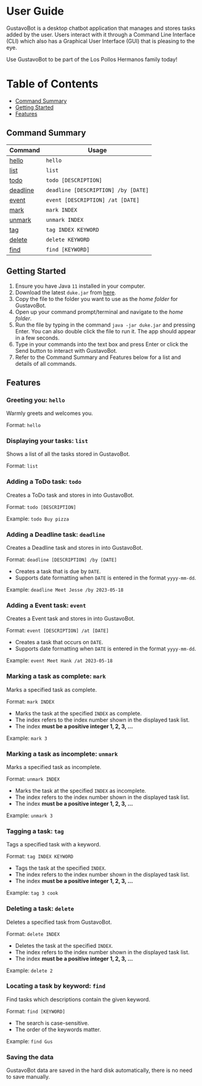 # User Guide

GustavoBot is a desktop chatbot application that
manages and stores tasks added by the user. Users
interact with it through a Command Line Interface
(CLI) which also has a Graphical User Interface 
(GUI) that is pleasing to the eye.

Use GustavoBot to be part of the Los Pollos Hermanos
family today!

# Table of Contents

- [Command Summary](#command-summary)
- [Getting Started](#getting-started)
- [Features](#features)

## Command Summary

| Command                                        | Usage                               |
|------------------------------------------------|-------------------------------------|
| [hello](#greeting-you-hello)                   | `hello`                             |
| [list](#displaying-your-tasks-list)            | `list`                              |
| [todo](#adding-a-todo-task-todo)               | `todo [DESCRIPTION]`                |
| [deadline](#adding-a-deadline-task-deadline)   | `deadline [DESCRIPTION] /by [DATE]` |
| [event](#adding-a-event-task-event)            | `event [DESCRIPTION] /at [DATE]`    |
| [mark](#marking-a-task-as-complete-mark)       | `mark INDEX`                        |
| [unmark](#marking-a-task-as-incomplete-unmark) | `unmark INDEX`                      |
| [tag](#tagging-a-task-tag)                     | `tag INDEX KEYWORD`                 |
| [delete](#deleting-a-task-delete)              | `delete KEYWORD`                    |
| [find](#locating-a-task-by-keyword-find)       | `find [KEYWORD]`                    |

## Getting Started

1. Ensure you have Java `11` installed in your computer.
2. Download the latest `duke.jar` from [here](github.com/cxyterence/ip/releases/tag/v0.2).
3. Copy the file to the folder you want to use as the _home folder_ for GustavoBot.
4. Open up your command prompt/terminal and navigate to the _home folder_.
5. Run the file by typing in the command `java -jar duke.jar` and pressing Enter. You can also double click the file to run it. The app should appear in a few seconds.
6. Type in your commands into the text box and press Enter or click the Send button to interact with GustavoBot.
7. Refer to the Command Summary and Features below for a list and details of all commands.

## Features 

### Greeting you: `hello`

Warmly greets and welcomes you.

Format: `hello`

### Displaying your tasks: `list`

Shows a list of all the tasks stored in GustavoBot.

Format: `list`

### Adding a ToDo task: `todo`

Creates a ToDo task and stores in into GustavoBot.

Format: `todo [DESCRIPTION]`

Example: `todo Buy pizza`

### Adding a Deadline task: `deadline`

Creates a Deadline task and stores in into GustavoBot.

Format: `deadline [DESCRIPTION] /by [DATE]`

- Creates a task that is due by `DATE`.
- Supports date formatting when `DATE` is entered in the format `yyyy-mm-dd`.

Example: `deadline Meet Jesse /by 2023-05-18`

### Adding a Event task: `event`

Creates a Event task and stores in into GustavoBot.

Format: `event [DESCRIPTION] /at [DATE]`

- Creates a task that occurs on `DATE`.
- Supports date formatting when `DATE` is entered in the format `yyyy-mm-dd`.

Example: `event Meet Hank /at 2023-05-18`

### Marking a task as complete: `mark`

Marks a specified task as complete.

Format: `mark INDEX`

- Marks the task at the specified `INDEX` as complete.
- The index refers to the index number shown in the displayed task list.
- The index __must be a positive integer 1, 2, 3, ...__

Example: `mark 3`

### Marking a task as incomplete: `unmark`

Marks a specified task as incomplete.

Format: `unmark INDEX`

- Marks the task at the specified `INDEX` as incomplete.
- The index refers to the index number shown in the displayed task list.
- The index __must be a positive integer 1, 2, 3, ...__

Example: `unmark 3`

### Tagging a task: `tag`

Tags a specified task with a keyword.

Format: `tag INDEX KEYWORD`

- Tags the task at the specified `INDEX`.
- The index refers to the index number shown in the displayed task list.
- The index __must be a positive integer 1, 2, 3, ...__

Example: `tag 3 cook`

### Deleting a task: `delete`

Deletes a specified task from GustavoBot.

Format: `delete INDEX`

- Deletes the task at the specified `INDEX`.
- The index refers to the index number shown in the displayed task list.
- The index __must be a positive integer 1, 2, 3, ...__

Example: `delete 2`

### Locating a task by keyword: `find`

Find tasks which descriptions contain the given keyword.

Format: `find [KEYWORD]`

- The search is case-sensitive.
- The order of the keywords matter.

Example: `find Gus`

### Saving the data

GustavoBot data are saved in the hard disk automatically, there is no need to save manually.
